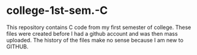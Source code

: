 # college-1st-sem.-C
This repository contains C code from my first semester of college.
These files were created before I had a github account and was then mass uploaded.
The history of the files make no sense because I am new to GITHUB.
